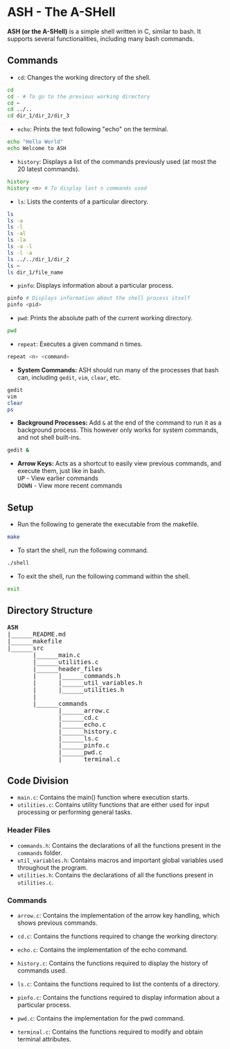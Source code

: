 # ASH - The A-SHell

<b>ASH (or the A-SHell)</b> is a simple shell written in C, similar to bash. It supports several functionalities, including many bash commands.

## Commands

* `cd`: Changes the working directory of the shell.
```bash
cd
cd - # To go to the previous working directory
cd ~
cd ../..
cd dir_1/dir_2/dir_3
```

* `echo`: Prints the text following "echo" on the terminal.
```bash
echo "Hello World"
echo Welcome to ASH
```

* `history`: Displays a list of the commands previously used (at most the 20 latest commands).
```bash
history
history <n> # To display last n commands used
```

* `ls`: Lists the contents of a particular directory.
```bash
ls
ls -a
ls -l
ls -al
ls -la
ls -a -l
ls -l -a
ls ../../dir_1/dir_2
ls ~
ls dir_1/file_name
```

* `pinfo`: Displays information about a particular process.
```bash
pinfo # Displays information about the shell process itself
pinfo <pid>
```

* `pwd`: Prints the absolute path of the current working directory.
```bash
pwd
```

* `repeat`: Executes a given command n times.
```bash
repeat <n> <command>
```

* <b>System Commands: </b>ASH should run many of the processes that bash can, including `gedit`, `vim`, `clear`, etc.
```bash
gedit
vim
clear
ps
```

* <b>Background Processes: </b>Add `&` at the end of the command to run it as a background process. This however only works for system commands, and not shell built-ins.
```bash
gedit &
```

* <b>Arrow Keys: </b>Acts as a shortcut to easily view previous commands, and execute them, just like in bash.<br>
<kbd>UP</kbd> - View earlier commands<br>
<kbd>DOWN</kbd> - View more recent commands

## Setup

* Run the following to generate the executable from the makefile.
```bash
make
```
* To start the shell, run the following command.
```bash
./shell
```

* To exit the shell, run the following command within the shell.
```bash
exit
```

## Directory Structure

<pre>
<b>ASH</b>
|______README.md
|______makefile
|______src
       |______main.c
       |______utilities.c
       |______header_files
       |      |______commands.h
       |      |______util_variables.h
       |      |______utilities.h
       |
       |______commands
              |______arrow.c
              |______cd.c
              |______echo.c
              |______history.c
              |______ls.c
              |______pinfo.c
              |______pwd.c
              |______terminal.c
</pre>

## Code Division

* `main.c`: Contains the main() function where execution starts.
* `utilities.c`: Contains utility functions that are either used for input processing or performing general tasks.

### Header Files

* `commands.h`: Contains the declarations of all the functions present in the `commands` folder.
* `util_variables.h`: Contains macros and important global variables used throughout the program.
* `utilities.h`: Contains the declarations of all the functions present in `utilities.c`.

### Commands

* `arrow.c`: Contains the implementation of the arrow key handling, which shows previous commands.

* `cd.c`: Contains the functions required to change the working directory.

* `echo.c`: Contains the implementation of the echo command.

* `history.c`: Contains the functions required to display the history of commands used.

* `ls.c`: Contains the functions required to list the contents of a directory.

* `pinfo.c`: Contains the functions required to display information about a particular process.

* `pwd.c`: Contains the implementation for the pwd command.

* `terminal.c`: Contains the functions required to modify and obtain terminal attributes.
